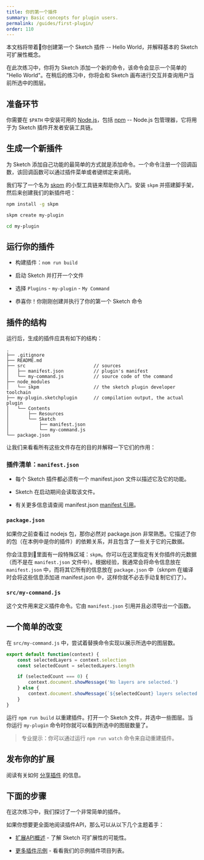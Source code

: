 ```yaml
---
title: 你的第一个插件
summary: Basic concepts for plugin users.
permalink: /guides/first-plugin/
order: 110
---
```


本文档将带着你创建第一个 Sketch 插件 -- Hello World，并解释基本的 Sketch 可扩展性概念。

在此次练习中，你将为 Sketch 添加一个新的命令，该命令会显示一个简单的 "Hello World"。在稍后的练习中，你将会和 Sketch 画布进行交互并查询用户当前所选中的图层。

## 准备环节

你需要在 `$PATH` 中安装可用的 [Node.js](https://nodejs.org/en/)，包括 [npm](https://www.npmjs.com/) -- Node.js 包管理器，它将用于为 Sketch 插件开发者安装工具链。

## 生成一个新插件

为 Sketch 添加自己功能的最简单的方式就是添加命令。一个命令注册一个回调函数，该回调函数可以通过插件菜单或者键绑定来调用。

我们写了一个名为 [skpm](https://github.com/skpm/skpm) 的小型工具链来帮助你入门。安装 `skpm` 并搭建脚手架，然后来创建我们的新插件吧：

```bash
npm install -g skpm

skpm create my-plugin

cd my-plugin
```

## 运行你的插件

* 构建插件：`nom run build`

* 启动 Sketch 并打开一个文件

* 选择 `Plugins` - `my-plugin` - `My Command`

* 恭喜你！你刚刚创建并执行了你的第一个 Sketch 命令

## 插件的结构

运行后，生成的插件应具有如下的结构：

```
.
├── .gitignore
├── README.md
├── src                         // sources
│   ├── manifest.json           // plugin's manifest
│   └── my-command.js           // source code of the command
├── node_modules
│   └── skpm                    // the sketch plugin developer toolchain
├── my-plugin.sketchplugin      // compilation output, the actual plugin
│   └── Contents
│       ├── Resources
│       └── Sketch
│           ├── manifest.json
│           └── my-command.js
└── package.json
```

让我们来看看所有这些文件存在的目的并解释一下它们的作用：

### 插件清单：`manifest.json`

*  每个 Sketch 插件都必须有一个 manifest.json 文件以描述它及它的功能。

* Sketch 在启动期间会读取该文件。

* 有关更多信息请查阅 manifest.json [manifest 引用](https://developer.sketchapp.com/guides/plugin-bundles/#manifest)。

### `package.json`

如果你之前查看过 nodejs 包，那你必然对 package.json 非常熟悉。它描述了你的包（在本例中是你的插件）的依赖关系，并且包含了一些关于它的元数据。

你会注意到里面有一段特殊区域：`skpm`。你可以在这里指定有关你插件的元数据（而不是在 `manifest.json` 文件中）。根据经验，我通常会将命令信息放在 `manifest.json` 中，而将其它所有的信息放在 `package.json` 中（sknpm 在编译时会将这些信息添加进 manifest.json 中，这样你就不必去手动复制它们了）。

### `src/my-command.js`

这个文件用来定义插件命令。它由 `manifest.json` 引用并且必须导出一个函数。

## 一个简单的改变

在 `src/my-command.js` 中，尝试着替换命令实现以展示所选中的图层数。

```js
export default function(context) {
    const selectedLayers = context.selection
    const selectedCount = selectedLayers.length

    if (selectedCount === 0) {
        context.document.showMessage('No layers are selected.')
    } else {
        context.document.showMessage(`${selectedCount} layers selected.`)
    }
}
```

运行 `npm run build` 以重建插件。打开一个 Sketch 文件，并选中一些图层。当你运行 `my-plugin` 命令时你就可以看到所选中的图层数量了。

> 专业提示：你可以通过运行 `npm run watch` 命令来自动重建插件。

## 发布你的扩展

阅读有关如何 [分享插件](https://developer.sketchapp.com/guides/publishing-plugins/) 的信息。

## 下面的步骤

在这次练习中，我们探讨了一个非常简单的插件。

如果你想要更全面地阅读插件API，那么可以从以下几个主题着手：

* [扩展API概述](https://developer.sketchapp.com/reference/) - 了解 Sketch 可扩展性的可能性。

* [更多插件示例](https://github.com/BohemianCoding/SketchAPI/tree/develop/examples) - 看看我们的示例插件项目列表。